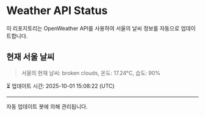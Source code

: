
# Weather API Status

이 리포지토리는 OpenWeather API를 사용하여 서울의 날씨 정보를 자동으로 업데이트합니다.

## 현재 서울 날씨
> 서울의 현재 날씨: broken clouds, 온도: 17.24°C, 습도: 90%

⏳ 업데이트 시간: 2025-10-01 15:08:22 (UTC)

---
자동 업데이트 봇에 의해 관리됩니다.
